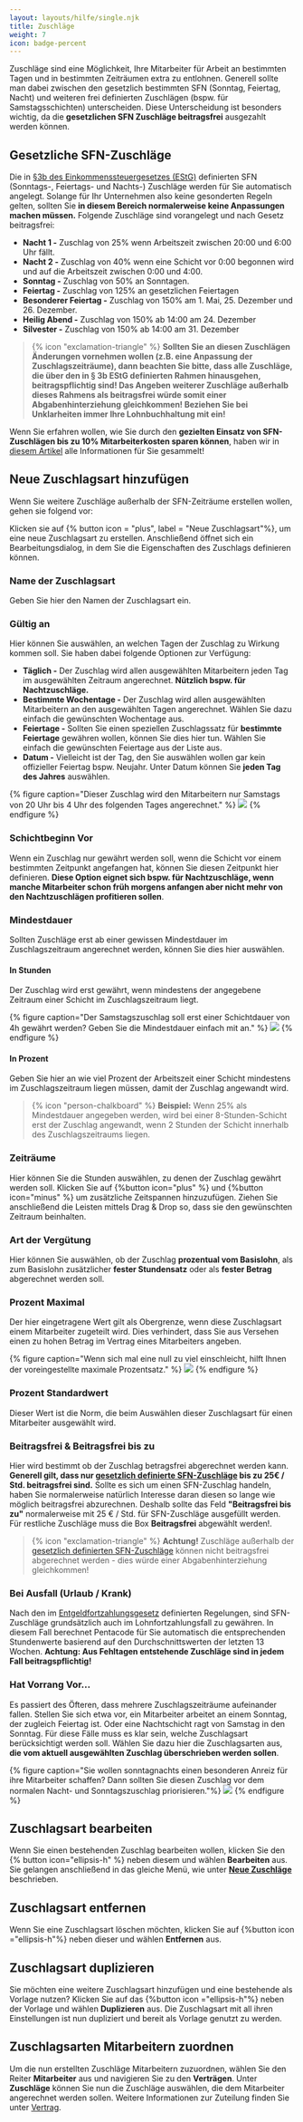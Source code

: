 ```yaml
---
layout: layouts/hilfe/single.njk
title: Zuschläge
weight: 7
icon: badge-percent
---
```


Zuschläge sind eine Möglichkeit, Ihre Mitarbeiter für Arbeit an bestimmten Tagen und in bestimmten Zeiträumen extra zu entlohnen. Generell sollte man dabei zwischen den gesetzlich bestimmten SFN (Sonntag, Feiertag, Nacht) und weiteren frei definierten Zuschlägen (bspw. für Samstagsschichten) unterscheiden. Diese Unterscheidung ist besonders wichtig, da die **gesetzlichen SFN Zuschläge beitragsfrei** ausgezahlt werden können. 

## Gesetzliche SFN-Zuschläge

Die in [§3b des Einkommenssteuergesetzes (EStG)](https://www.gesetze-im-internet.de/estg/__3b.html) definierten SFN (Sonntags-, Feiertags- und Nachts-) Zuschläge werden für Sie automatisch angelegt. Solange für Ihr Unternehmen also keine gesonderten Regeln gelten, sollten Sie **in diesem Bereich normalerweise keine Anpassungen machen müssen.**
Folgende Zuschläge sind vorangelegt und nach Gesetz beitragsfrei:

- **Nacht 1 -** Zuschlag von 25% wenn Arbeitszeit zwischen 20:00 und 6:00 Uhr fällt.
- **Nacht 2 -** Zuschlag von 40% wenn eine Schicht vor 0:00 begonnen wird und auf die Arbeitszeit zwischen 0:00 und 4:00.
- **Sonntag -** Zuschlag von 50% an Sonntagen.
- **Feiertag -** Zuschlag von 125% an gesetzlichen Feiertagen
- **Besonderer Feiertag -** Zuschlag von 150% am 1. Mai, 25. Dezember und 26. Dezember.
- **Heilig Abend -** Zuschlag von 150% ab 14:00 am 24. Dezember
- **Silvester -** Zuschlag von 150% ab 14:00 am 31. Dezember


>{% icon "exclamation-triangle" %} **Sollten Sie an diesen Zuschlägen Änderungen vornehmen wollen (z.B. eine Anpassung der Zuschlagszeiträume), dann beachten Sie bitte, dass alle Zuschläge, die über den in § 3b EStG definierten Rahmen hinausgehen, beitragspflichtig sind! Das Angeben weiterer Zuschläge außerhalb dieses Rahmens als beitragsfrei würde somit einer Abgabenhinterziehung gleichkommen! Beziehen Sie bei Unklarheiten immer Ihre Lohnbuchhaltung mit ein!**

Wenn Sie erfahren wollen, wie Sie durch den **gezielten Einsatz von SFN-Zuschlägen bis zu 10% Mitarbeiterkosten sparen können**, haben wir in [diesem Artikel](/blog/zuschläge_strategisch_nutzen/) alle Informationen für Sie gesammelt!

## Neue Zuschlagsart hinzufügen

Wenn Sie weitere Zuschläge außerhalb der SFN-Zeiträume erstellen wollen, gehen sie folgend vor:

Klicken sie auf {% button icon = "plus", label = "Neue Zuschlagsart"%}, um eine neue Zuschlagsart zu erstellen. Anschließend öffnet sich ein Bearbeitungsdialog, in dem Sie die Eigenschaften des Zuschlags definieren können. 

### Name der Zuschlagsart

Geben Sie hier den Namen der Zuschlagsart ein.

### Gültig an

Hier können Sie auswählen, an welchen Tagen der Zuschlag zu Wirkung kommen soll. Sie haben dabei folgende Optionen zur Verfügung:

- **Täglich -** Der Zuschlag wird allen ausgewählten Mitarbeitern jeden Tag im ausgewählten Zeitraum angerechnet. **Nützlich bspw. für Nachtzuschläge.**
- **Bestimmte Wochentage -** Der Zuschlag wird allen ausgewählten Mitarbeitern an den ausgewählten Tagen angerechnet. Wählen Sie dazu einfach die gewünschten Wochentage aus.
- **Feiertage -**  Sollten Sie einen speziellen Zuschlagssatz für **bestimmte Feiertage** gewähren wollen, können Sie dies hier tun. Wählen Sie einfach die gewünschten Feiertage aus der Liste aus. 
- **Datum -** Vielleicht ist der Tag, den Sie auswählen wollen gar kein offizieller Feiertag bspw. Neujahr. Unter Datum können Sie **jeden Tag des Jahres** auswählen. 

{% figure caption="Dieser Zuschlag wird den Mitarbeitern nur Samstags von 20 Uhr bis 4 Uhr des folgenden Tages angerechnet." %}
<img src="samstagnacht.webp">
{% endfigure %}

### Schichtbeginn Vor

Wenn ein Zuschlag nur gewährt werden soll, wenn die Schicht vor einem bestimmten Zeitpunkt angefangen hat, können Sie diesen Zeitpunkt hier definieren. **Diese Option eignet sich bspw. für Nachtzuschläge, wenn manche Mitarbeiter schon früh morgens anfangen aber nicht mehr von den Nachtzuschlägen profitieren sollen**.

### Mindestdauer

Sollten Zuschläge erst ab einer gewissen Mindestdauer im Zuschlagszeitraum angerechnet werden, können Sie dies hier auswählen.

#### In Stunden 

Der Zuschlag wird erst gewährt, wenn mindestens der angegebene Zeitraum einer Schicht im Zuschlagszeitraum liegt. 

{% figure caption="Der Samstagszuschlag soll erst einer Schichtdauer von 4h gewährt werden? Geben Sie die Mindestdauer einfach mit an." %}
<img src="mindestdauer.webp">
{% endfigure %}

#### In Prozent

Geben Sie hier an wie viel Prozent der Arbeitszeit einer Schicht mindestens im Zuschlagszeitraum liegen müssen, damit der Zuschlag angewandt wird.

> {% icon "person-chalkboard" %} **Beispiel:** Wenn 25% als Mindestdauer angegeben werden, wird bei einer 8-Stunden-Schicht erst der Zuschlag angewandt, wenn 2 Stunden der Schicht innerhalb des Zuschlagszeitraums liegen. 


### Zeiträume

Hier können Sie die Stunden auswählen, zu denen der Zuschlag gewährt werden soll. Klicken Sie auf {%button icon="plus" %} und {%button icon="minus" %} um zusätzliche Zeitspannen hinzuzufügen. Ziehen Sie anschließend die Leisten mittels Drag & Drop so, dass sie den gewünschten Zeitraum beinhalten. 

### Art der Vergütung

Hier können Sie auswählen, ob der Zuschlag **prozentual vom Basislohn**, als zum Basislohn zusätzlicher **fester Stundensatz** oder als **fester Betrag** abgerechnet werden soll. 

### Prozent Maximal

Der hier eingetragene Wert gilt als Obergrenze, wenn diese Zuschlagsart einem Mitarbeiter zugeteilt wird. Dies verhindert, dass Sie aus Versehen einen zu hohen Betrag im Vertrag eines Mitarbeiters angeben. 

{% figure caption="Wenn sich mal eine null zu viel einschleicht, hilft Ihnen der voreingestellte maximale Prozentsatz." %}
<img src="maximale_prozent.webp" />
{% endfigure %}

### Prozent Standardwert

Dieser Wert ist die Norm, die beim Auswählen dieser Zuschlagsart für einen Mitarbeiter ausgewählt wird.

### Beitragsfrei & Beitragsfrei bis zu

Hier wird bestimmt ob der Zuschlag betragsfrei abgerechnet werden kann. **Generell gilt, dass nur [gesetzlich definierte SFN-Zuschläge](https://www.gesetze-im-internet.de/estg/__3b.html) bis zu 25€ / Std. beitragsfrei sind.** Sollte es sich um einen SFN-Zuschlag handeln, haben Sie normalerweise natürlich Interesse daran diesen so lange wie möglich beitragsfrei abzurechnen. Deshalb sollte das Feld **"Beitragsfrei bis zu"** normalerweise mit 25 € / Std. für SFN-Zuschläge ausgefüllt werden. Für restliche Zuschläge muss die Box **Beitragsfrei** abgewählt werden!. 

> {% icon "exclamation-triangle" %} **Achtung!** Zuschläge außerhalb der [gesetzlich definierten SFN-Zuschläge](https://www.gesetze-im-internet.de/estg/__3b.html) können nicht beitragsfrei abgerechnet werden - dies würde einer Abgabenhinterziehung gleichkommen!

### Bei Ausfall (Urlaub / Krank)

Nach den im [Entgeldfortzahlungsgesetz](https://www.gesetze-im-internet.de/entgfg/__4.html) definierten Regelungen, sind SFN-Zuschläge grundsätzlich auch im Lohnfortzahlungsfall zu gewähren. In diesem Fall berechnet Pentacode für Sie automatisch die entsprechenden Stundenwerte basierend auf den Durchschnittswerten der letzten 13 Wochen. 
**Achtung: Aus Fehltagen entstehende Zuschläge sind in jedem Fall beitragspflichtig!**

### Hat Vorrang Vor...

Es passiert des Öfteren, dass mehrere Zuschlagszeiträume aufeinander fallen. Stellen Sie sich etwa vor, ein Mitarbeiter arbeitet an einem Sonntag, der zugleich Feiertag ist. Oder eine Nachtschicht ragt von Samstag in den Sonntag. Für diese Fälle muss es klar sein, welche Zuschlagsart berücksichtigt werden soll. Wählen Sie dazu hier die Zuschlagsarten aus, **die vom aktuell ausgewählten Zuschlag überschrieben werden sollen**. 

{% figure caption="Sie wollen sonntagnachts einen besonderen Anreiz für ihre Mitarbeiter schaffen? Dann sollten Sie diesen Zuschlag vor dem normalen Nacht- und Sonntagszuschlag priorisieren."%}
<img src="vorrang.webp">
{% endfigure %}

## Zuschlagsart bearbeiten

Wenn Sie einen bestehenden Zuschlag bearbeiten wollen, klicken Sie den {% button icon="ellipsis-h" %} neben diesem und wählen **Bearbeiten** aus. Sie gelangen anschließend in das gleiche Menü, wie unter [**Neue Zuschläge**](#neue-zuschlagsart-hinzufügen) beschrieben. 

## Zuschlagsart entfernen

Wenn Sie eine Zuschlagsart löschen möchten, klicken Sie auf {%button icon ="ellipsis-h"%} neben dieser und wählen **Entfernen** aus.

## Zuschlagsart duplizieren

Sie möchten eine weitere Zuschlagsart hinzufügen und eine bestehende als Vorlage nutzen? Klicken Sie auf das {%button icon ="ellipsis-h"%} neben der Vorlage und wählen **Duplizieren** aus. Die Zuschlagsart mit all ihren Einstellungen ist nun dupliziert und bereit als Vorlage genutzt zu werden. 

## Zuschlagsarten Mitarbeitern zuordnen

Um die nun erstellten Zuschläge Mitarbeitern zuzuordnen, wählen Sie den Reiter **Mitarbeiter** aus und navigieren Sie zu den **Verträgen**. Unter **Zuschläge** können Sie nun die Zuschläge auswählen, die dem Mitarbeiter angerechnet werden sollen. Weitere Informationen zur Zuteilung finden Sie unter [Vertrag](/hilfe/handbuch/mitarbeiter/vertrag).


